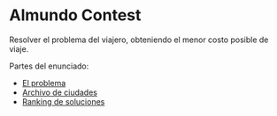 # Almundo Contest

Resolver el problema del viajero, obteniendo el menor costo posible de viaje.

Partes del enunciado:
- [El problema](https://github.com/ArgiesDario/almundo-contest/blob/master/info/El%20problema.md)
- [Archivo de ciudades](https://github.com/ArgiesDario/almundo-contest/blob/master/info/archivo%20de%20ciudades.csv)
- [Ranking de soluciones](https://github.com/ArgiesDario/almundo-contest/blob/master/info/Ganadores.jpg)
